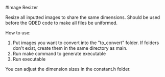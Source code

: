 #Image Resizer

Resize all inputted images to share the same dimensions. Should be used before the QDED code to make all files be uniformed.

How to use:
1. Put images you want to convert into the "to_convert" folder. If folders don't exist, create them in the same directory as main.
2. Run make command to generate executable
3. Run executable

You can adjust the dimension sizes in the constant.h folder.
